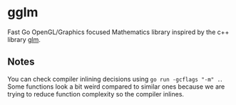 # gglm

Fast Go OpenGL/Graphics focused Mathematics library inspired by the c++ library [glm](https://github.com/g-truc/glm).

## Notes

You can check compiler inlining decisions using `go run -gcflags "-m" .`. Some functions look a bit weird compared to similar ones
because we are trying to reduce function complexity so the compiler inlines.
